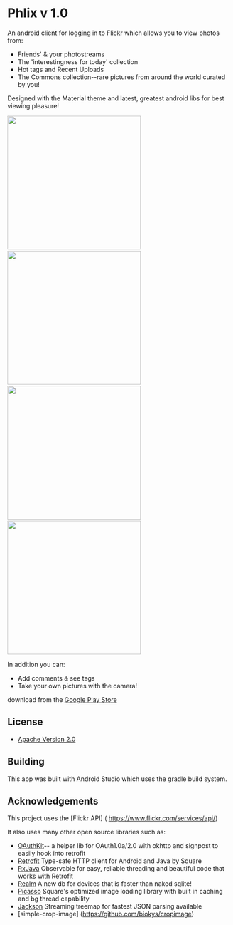 # Phlix v 1.0

An android client for logging in to Flickr which allows you to view photos from:

* Friends' & your photostreams
* The 'interestingness for today' collection
* Hot tags and Recent Uploads
* The Commons collection--rare pictures from around the world curated by you!

Designed with the Material theme and latest, greatest android libs for best viewing pleasure!

<img src="http://i.imgur.com/iePBsAf.png" height="300"/>
&nbsp;&nbsp;
<img src="http://i.imgur.com/nguN38p.png" height="300" />
&nbsp;&nbsp;
<img src="http://i.imgur.com/ObJP1fz.png" height="300" />
&nbsp;&nbsp;
<img src="http://i.imgur.com/VAxLK7w.png" height="300" />

In addition you can:

* Add comments & see tags
* Take your own pictures with the camera! 

 download from the [Google Play Store](https://play.google.com/store/apps/details?userId=com.anubis.flickr)




## License

* [Apache Version 2.0](http://www.apache.org/licenses/LICENSE-2.0.html)

## Building

This app was built with Android Studio which uses the gradle build system.  

## Acknowledgements

This project uses the [Flickr API] ( https://www.flickr.com/services/api/)

It also uses many other open source libraries such as:

 * [OAuthKit]()-- a helper lib for OAuth1.0a/2.0 with okhttp and signpost to easily hook into retrofit
 * [Retrofit]() Type-safe HTTP client for Android and Java by Square
 * [RxJava]() Observable for easy, reliable threading and beautiful code that works with Retrofit
 * [Realm]() A new db for devices that is faster than naked sqlite!
 * [Picasso]() Square's optimized image loading library with built in caching and bg thread capability
 * [Jackson]()  Streaming treemap for fastest JSON parsing available
 * [simple-crop-image] (https://github.com/biokys/cropimage)
 



